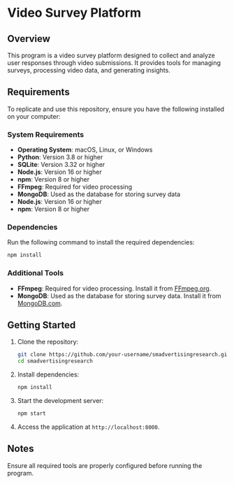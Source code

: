 # Video Survey Platform

## Overview
This program is a video survey platform designed to collect and analyze user responses through video submissions. It provides tools for managing surveys, processing video data, and generating insights.

## Requirements
To replicate and use this repository, ensure you have the following installed on your computer:

### System Requirements
- **Operating System**: macOS, Linux, or Windows
- **Python**: Version 3.8 or higher
- **SQLite**: Version 3.32 or higher
- **Node.js**: Version 16 or higher
- **npm**: Version 8 or higher
- **FFmpeg**: Required for video processing
- **MongoDB**: Used as the database for storing survey data
- **Node.js**: Version 16 or higher
- **npm**: Version 8 or higher

### Dependencies
Run the following command to install the required dependencies:
```bash
npm install
```

### Additional Tools
- **FFmpeg**: Required for video processing. Install it from [FFmpeg.org](https://ffmpeg.org/).
- **MongoDB**: Used as the database for storing survey data. Install it from [MongoDB.com](https://www.mongodb.com/try/download/community).

## Getting Started
1. Clone the repository:
    ```bash
    git clone https://github.com/your-username/smadvertisingresearch.git
    cd smadvertisingresearch
    ```

2. Install dependencies:
    ```bash
    npm install
    ```

3. Start the development server:
    ```bash
    npm start
    ```

4. Access the application at `http://localhost:8000`.

## Notes
Ensure all required tools are properly configured before running the program.
